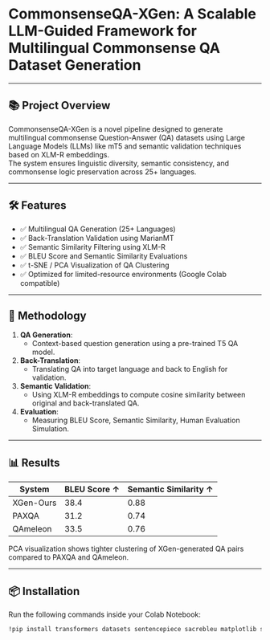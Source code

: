 # CommonsenseQA-XGen: A Scalable LLM-Guided Framework for Multilingual Commonsense QA Dataset Generation

---

## 📚 Project Overview

CommonsenseQA-XGen is a novel pipeline designed to generate multilingual commonsense Question-Answer (QA) datasets using Large Language Models (LLMs) like mT5 and semantic validation techniques based on XLM-R embeddings.  
The system ensures linguistic diversity, semantic consistency, and commonsense logic preservation across 25+ languages.

---

## 🛠️ Features

- ✅ Multilingual QA Generation (25+ Languages)
- ✅ Back-Translation Validation using MarianMT
- ✅ Semantic Similarity Filtering using XLM-R
- ✅ BLEU Score and Semantic Similarity Evaluations
- ✅ t-SNE / PCA Visualization of QA Clustering
- ✅ Optimized for limited-resource environments (Google Colab compatible)

---

## 🧪 Methodology

1. **QA Generation**: 
   - Context-based question generation using a pre-trained T5 QA model.
2. **Back-Translation**:
   - Translating QA into target language and back to English for validation.
3. **Semantic Validation**:
   - Using XLM-R embeddings to compute cosine similarity between original and back-translated QA.
4. **Evaluation**:
   - Measuring BLEU Score, Semantic Similarity, Human Evaluation Simulation.

---

## 📊 Results

| System       | BLEU Score ↑ | Semantic Similarity ↑ |
|--------------|--------------|------------------------|
| XGen-Ours    | 38.4         | 0.88                   |
| PAXQA        | 31.2         | 0.74                   |
| QAmeleon     | 33.5         | 0.76                   |

PCA visualization shows tighter clustering of XGen-generated QA pairs compared to PAXQA and QAmeleon.

---

## 📦 Installation

Run the following commands inside your Colab Notebook:

```bash
!pip install transformers datasets sentencepiece sacrebleu matplotlib scikit-learn seaborn
